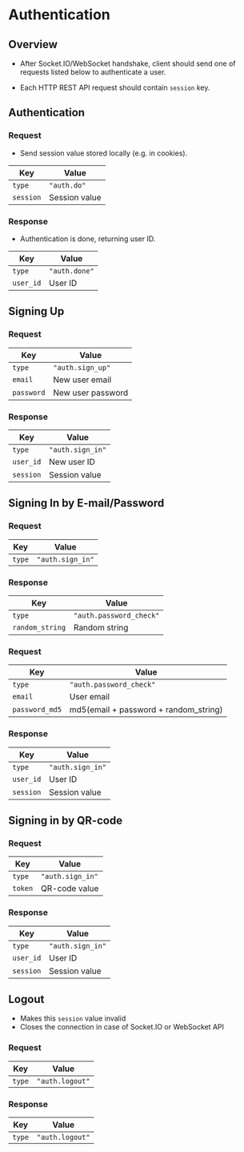 Authentication
==============


Overview
--------

  * After Socket.IO/WebSocket handshake, client should send one of requests listed below to authenticate a user.

  * Each HTTP REST API request should contain `session` key.


Authentication
--------------

### Request

  * Send session value stored locally (e.g. in cookies).

Key | Value
----|------
`type` | `"auth.do"`
`session` | Session value

### Response

  * Authentication is done, returning user ID.

Key | Value
----|------
`type` | `"auth.done"`
`user_id` | User ID


Signing Up
----------

### Request

Key | Value
----|------
`type` | `"auth.sign_up"`
`email` | New user email
`password` | New user password

### Response

Key | Value
----|------
`type` | `"auth.sign_in"`
`user_id` | New user ID
`session` | Session value


Signing In by E-mail/Password
-----------------------------

### Request

Key | Value
----|------
`type` | `"auth.sign_in"`

### Response

Key | Value
----|------
`type` | `"auth.password_check"`
`random_string` | Random string

### Request

Key | Value
----|------
`type` | `"auth.password_check"`
`email` | User email
`password_md5` | md5(email + password + random_string)

### Response

Key | Value
----|------
`type` | `"auth.sign_in"`
`user_id` | User ID
`session` | Session value


Signing in by QR-code
---------------------

### Request

Key | Value
----|------
`type` | `"auth.sign_in"`
`token` | QR-code value

### Response

Key | Value
----|------
`type` | `"auth.sign_in"`
`user_id` | User ID
`session` | Session value


Logout
------

  * Makes this `session` value invalid
  * Closes the connection in case of Socket.IO or WebSocket API

### Request

Key | Value
----|------
`type` | `"auth.logout"`

### Response

Key | Value
----|------
`type` | `"auth.logout"`
